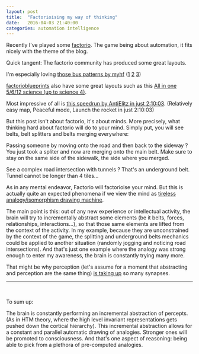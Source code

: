 ```yaml
---
layout: post
title:  "Factorioising my way of thinking"
date:   2016-04-03 21:40:00
categories: automation intelligence
---
```


Recently I've played some [factorio](https://www.factorio.com/). The game being about automation, it fits nicely
with the theme of the blog.

Quick tangent: The factorio community has produced some great layouts.

I'm especially loving 
[those bus patterns by myhf](https://www.reddit.com/r/factorio/comments/27nuwy/science_pack_13_on_one_straight_assembly_line/)
([1](http://imgur.com/a/Yv7If)
[2](http://i.imgur.com/Sj775ev.jpg)
[3](http://i.imgur.com/Mr8Dcg5.jpg))

[factorioblueprints](http://factorioblueprints.com/) also have some great layouts such as this
[All in one 5/6/12 science (up to science 4)](http://factorioblueprints.com/view/zkMup4Ct4y5S4Ye8o).

Most impressive of all is [this speedrun by AntiElitz in just 2:10:03](https://www.youtube.com/watch?v=kjlDGwIO47A).
(Relatively easy map, Peaceful mode, Launch the rocket in just 2:10:03)

But this post isn't about factorio, it's about minds. More precisely, what thinking hard about factorio will do
to your mind. Simply put, you will see belts, belt splitters and belts merging everywhere:

Passing someone by moving onto the road and then back to the sideway ? You just took a spliter and now are merging onto
the main belt. Make sure to stay on the same side of the sidewalk, the side where you merged.

See a complex road intersection with tunnels ? That's an underground belt. Tunnel cannot be longer than 4 tiles...

As in any mental endeavor, Factorio will factorioise your mind. But this is actually quite an expected phenomena
if we view the mind as [tireless analogy/isomorphism drawing machine](http://pinouchon.github.io/ia/mind/intelligence/2016/02/10/the-mind-as-an-isomorphism-machine.html).

The main point is this: out of any new experience or intellectual activity, the brain will try to incrementally
abstract some elements (be it belts, forces, relationships, interactions...), so that those same elements are
lifted from the context of the activity. In my example, because they are unconstrained by the context of the game,
the splitting and underground belts mechanics could be applied to another situation (randomly jogging and noticing
road intersections). And that's just one example where the analogy was strong enough to enter my awareness, the brain is
constantly trying many more.

That might be why perception (let's assume for a moment that abstracting and perception are the same thing) 
[is taking up](http://pinouchon.github.io/ai/intelligence/theory/2016/04/02/towards-machine-intelligence.html)
so many synapses.

---
<br/>

To sum up:

The brain is constantly performing an incremental abstraction of percepts. (As in HTM theory, where the high level
invariant representations gets pushed down the cortical hierarchy). This incremental abstraction allows for a
constant and parallel automatic drawing of analogies. Stronger ones will be promoted to consciousness. And that's
one aspect of reasoning: being able to pick from a plethora of pre-computed analogies.